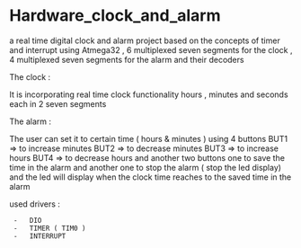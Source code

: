 # Hardware_clock_and_alarm

a real time digital clock and alarm project based on the concepts of timer and interrupt using Atmega32 , 6 multiplexed seven segments for the clock , 4 multiplexed seven segments for the alarm and their decoders 

The clock : 

It is incorporating real time clock functionality hours , minutes and seconds each in 2 seven segments

The alarm : 

The user can set it to certain time ( hours & minutes ) using 4 buttons 
 BUT1 => to increase minutes
 BUT2 => to decrease minutes
 BUT3 => to increase hours 
 BUT4 => to decrease hours 
and another two buttons one to save the time in the alarm and another one to stop the alarm ( stop the led display) 
and the led will display when the clock time reaches to the saved time in the alarm 

used drivers : 

     -   DIO 
     -   TIMER ( TIM0 )  
     -   INTERRUPT 
